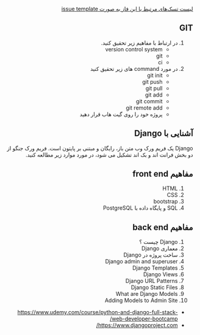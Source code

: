 <div dir="rtl" align='right'>


[لیست تسک‌های مرتبط با این فاز به صورت issue template](./issue-Phase04.md)

 ## GIT
1. در ارتباط با مفاهیم زیر تحقیق کنید.
    - version control system
    - git
    - ci
1. در مورد command های زیر تحقیق کنید
    - git init
    - git push
    - git pull
    - git add
    - git commit
    - git remote add
    - پروژه خود را روی گیت هاب قرار دهید
 
 
## آشنایی با Django
 
Django یک فریم ورک وب متن باز، رایگان و مبتنی بر پایتون است.
فریم ورک جنگو از دو بخش فرانت اند و بک اند تشکیل می شود، در مورد موارد زیر مطالعه کنید.
 

 ## مفاهیم front end 
1. HTML
1. CSS
1. bootstrap
1. SQL و پایگاه داده با PostgreSQL

 ## مفاهیم back end
1. Django چیست ؟‌
1. معماری Django
1. ساخت پروژه در Django
1. Django admin and superuser
1. Django Templates
1. Django Views
1. Django URL Patterns
1. Django Static Files
1. What are Django Models
1. Adding Models to Admin Site
 

-	https://www.udemy.com/course/python-and-django-full-stack-web-developer-bootcamp/
 -	https://www.djangoproject.com/
 
 

 
 
 
